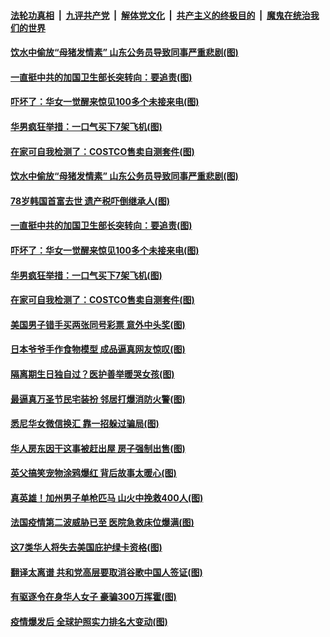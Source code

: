 ####  [法轮功真相](../../../../basic/blob/master/README.md?t=10271831) &nbsp;|&nbsp; [九评共产党](../../../../9ping.md/blob/master/README.md?t=10271831) &nbsp;|&nbsp; [解体党文化](../../../../jtdwh.md/blob/master/README.md?t=10271831)  &nbsp;|&nbsp; [共产主义的终极目的](../../../../gczydzjmd.md/blob/master/README.md?t=10271831) &nbsp;|&nbsp; [魔鬼在统治我们的世界](../../../../mgztzwmdsj.md/blob/master/README.md?t=10271831) 

#### [饮水中偷放“母猪发情素” 山东公务员导致同事严重悲剧(图)](../pages/p3/950563.md?t=10271831) 

#### [一直挺中共的加国卫生部长突转向：要追责(图)](../pages/p3/950508.md?t=10271831) 

#### [吓坏了：华女一觉醒来惊见100多个未接来电(图)](../pages/p3/950499.md?t=10271831) 

#### [华男疯狂举措：一口气买下7架飞机(图)](../pages/p3/950495.md?t=10271831) 

#### [在家可自我检测了：COSTCO售卖自测套件(图)](../pages/p3/950488.md?t=10271831) 


#### [饮水中偷放“母猪发情素” 山东公务员导致同事严重悲剧(图)](../pages/p3/950563.md?t=10271831) 

#### [78岁韩国首富去世 遗产税吓倒继承人(图)](../pages/p3/950516.md?t=10271831) 

#### [一直挺中共的加国卫生部长突转向：要追责(图)](../pages/p3/950508.md?t=10271831) 

#### [吓坏了：华女一觉醒来惊见100多个未接来电(图)](../pages/p3/950499.md?t=10271831) 

#### [华男疯狂举措：一口气买下7架飞机(图)](../pages/p3/950495.md?t=10271831) 

#### [在家可自我检测了：COSTCO售卖自测套件(图)](../pages/p3/950488.md?t=10271831) 

#### [美国男子错手买两张同号彩票 意外中头奖(图)](../pages/p3/950433.md?t=10271831) 

#### [日本爷爷手作食物模型 成品逼真网友惊叹(图)](../pages/p3/950418.md?t=10271831) 

#### [隔离期生日独自过？医护善举暖哭女孩(图)](../pages/p3/950415.md?t=10271831) 


#### [最逼真万圣节民宅装扮 邻居打爆消防火警(图)](../pages/p3/950370.md?t=10271831) 

#### [悉尼华女微信换汇 靠一招躲过骗局(图)](../pages/p3/950316.md?t=10271831) 

#### [华人房东因干这事被赶出屋 房子强制出售(图)](../pages/p3/950312.md?t=10271831) 

#### [英父搞笑宠物涂鸦爆红 背后故事太暖心(图)](../pages/p3/950344.md?t=10271831) 

#### [真英雄！加州男子单枪匹马 山火中挽救400人(图)](../pages/p3/950340.md?t=10271831) 

#### [法国疫情第二波威胁已至 医院急救床位爆满(图)](../pages/p3/950323.md?t=10271831) 

#### [这7类华人将失去美国庇护绿卡资格(图)](../pages/p3/950322.md?t=10271831) 

#### [翻译太离谱 共和党高层要取消谷歌中国人签证(图)](../pages/p3/950319.md?t=10271831) 

#### [有驱逐令在身华人女子 豪骗300万挥霍(图)](../pages/p3/950282.md?t=10271831) 

#### [疫情爆发后 全球护照实力排名大变动(图)](../pages/p3/950304.md?t=10271831) 

